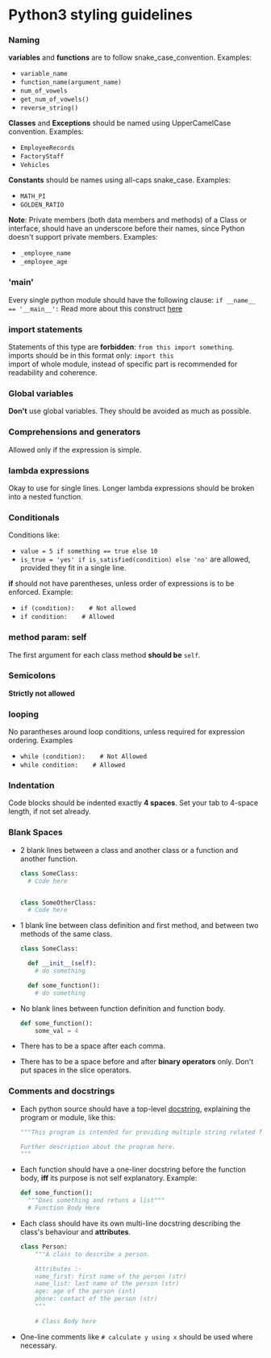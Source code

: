 # Python3 styling guidelines

### Naming

**variables** and **functions** are to follow snake_case_convention. Examples:
- `variable_name`
- `function_name(argument_name)`
- `num_of_vowels`
- `get_num_of_vowels()`
- `reverse_string()`

**Classes** and **Exceptions** should be named using UpperCamelCase convention. Examples:
- `EmployeeRecords`
- `FactoryStaff`
- `Vehicles`

**Constants** should be names using all-caps snake_case. Examples:
- `MATH_PI`
- `GOLDEN_RATIO`

**Note**: Private members (both data members and methods) of a Class or interface, should have an underscore 
before their names, since Python doesn't support private members. Examples:
- `_employee_name`
- `_employee_age`

### '__main__'

Every single python module should have the following clause: `if __name__ == '__main__':`
Read more about this construct [here](https://stackoverflow.com/questions/419163/what-does-if-name-main-do)

### import statements

Statements of this type are **forbidden**: `from this import something`.  
imports should be in this format only: `import this`  
import of whole module, instead of specific part is recommended for readability and coherence.

### Global variables

**Don't** use global variables. They should be avoided as much as possible.

### Comprehensions and generators

Allowed only if the expression is simple.

### lambda expressions

Okay to use for single lines. Longer lambda expressions should be broken into a nested function.

### Conditionals

Conditions like:
- `value = 5 if something == true else 10`
- `is_true = 'yes' if is_satisfied(condition) else 'no'` are allowed, provided they fit in a single line.  

**if** should not have parentheses, unless order of expressions is to be enforced. Example:
- `if (condition):    # Not allowed`
- `if condition:    # Allowed`

### method param: self

The first argument for each class method **should be** `self`.

### Semicolons

**Strictly not allowed**

### looping

No parantheses around loop conditions, unless required for expression ordering. Examples
- `while (condition):    # Not Allowed`
- `while condition:    # Allowed`


### Indentation

Code blocks should be indented exactly **4 spaces**. Set your tab to 4-space length, if not set already.

### Blank Spaces

- 2 blank lines between a class and another class or a function and another function.

  ```python
  class SomeClass:
    # Code here


  class SomeOtherClass:
    # Code here
  ```

- 1 blank line between class definition and first method, and between two methods of the same class.

  ```python
  class SomeClass:

    def __init__(self):
      # do something

    def some_function():
      # do something
  ```

- No blank lines between function definition and function body.

  ```python
  def some_function():
      some_val = 4
  ```

- There has to be a space after each comma.

- There has to be a space before and after **binary operators** only. Don't put spaces in the slice operators.

### Comments and docstrings

- Each python source should have a top-level [docstring](https://www.python.org/dev/peps/pep-0257/), explaining the program or module, like this:

  ```python
  """This program is intended for providing multiple string related functionalities.

  Further description about the program here.
  """
  ```

- Each function should have a one-liner docstring before the function body, **iff** its purpose is not self explanatory. Example:

  ```python
  def some_function():
    """Does something and retuns a list"""
    # Function Body Here
  ```

- Each class should have its own multi-line docstring describing the class's behaviour and **attributes**.

  ```python
  class Person:
      """A class to describe a person.

      Attributes :-
      name_first: first name of the person (str)
      name_list: last name of the person (str)
      age: age of the person (int)
      phone: contact of the person (str)
      """
      
      # Class Body here
  ```

- One-line comments like `# calculate y using x` should be used where necessary.
